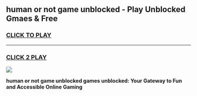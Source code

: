
## human or not game unblocked - Play Unblocked Gmaes & Free
<h3>
<a href="https://premium.freeplayer.one?title=human_or_not_game_unblocked&ref=19F">CLICK TO PLAY</a></h3>
<hr>

<h3>
<a href="https://premium.freeplayer.one?title=human_or_not_game_unblocked&ref=19F">CLICK 2 PLAY</a>
  
</h3>

<a href="https://premium.freeplayer.one?title=human_or_not_game_unblocked&ref=19F/"><img src="https://clearcache.store/games.png"></a>


**human or not game unblocked games unblocked: Your Gateway to Fun and Accessible Online Gaming**
